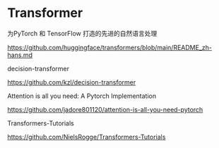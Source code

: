 # Transformer
为PyTorch 和 TensorFlow 打造的先进的自然语言处理

https://github.com/huggingface/transformers/blob/main/README_zh-hans.md

decision-transformer

https://github.com/kzl/decision-transformer

Attention is all you need: A Pytorch Implementation

https://github.com/jadore801120/attention-is-all-you-need-pytorch

Transformers-Tutorials

https://github.com/NielsRogge/Transformers-Tutorials
